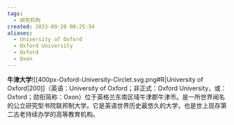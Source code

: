 ```yaml
---
tags:
  - 研究机构
created: 2023-09-20 08:25:54
aliases:
  - University of Oxford
  - Oxford University
  - Oxford
  - Oxon
---
```

**牛津大学**![[400px-Oxford-University-Circlet.svg.png#R|University of Oxford|200]]（英语：University of Oxford；非正式：Oxford University，或：Oxford；勋衔简称：Oxon）位于英格兰东南区域牛津郡牛津市。是一所世界闻名的公立研究型书院联邦制大学。它是英语世界历史最悠久的大学，也是世上现存第二古老持续办学的高等教育机构。
